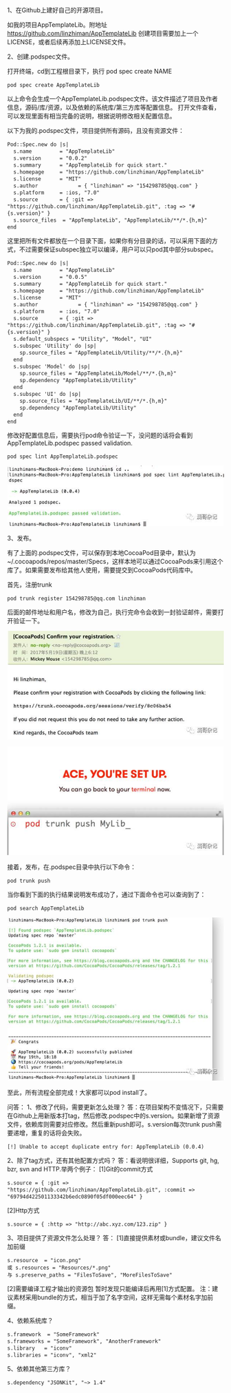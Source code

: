 1、在Github上建好自己的开源项目。

如我的项目AppTemplateLib。附地址 https://github.com/linzhiman/AppTemplateLib
创建项目需要加上一个LICENSE，或者后续再添加上LICENSE文件。

2、创建.podspec文件。

打开终端，cd到工程根目录下，执行 pod spec create NAME  

    pod spec create AppTemplateLib

以上命令会生成一个AppTemplateLib.podspec文件。该文件描述了项目及作者信息，源码/库/资源，以及依赖的系统库/第三方库等配置信息。
打开文件查看，可以发现里面有相当完备的说明，根据说明修改相关配置信息。

以下为我的.podspec文件，项目提供所有源码，且没有资源文件：  

    Pod::Spec.new do |s|  
      s.name         = "AppTemplateLib"  
      s.version      = "0.0.2"  
      s.summary      = "AppTemplateLib for quick start."  
      s.homepage     = "https://github.com/linzhiman/AppTemplateLib"  
      s.license      = "MIT"  
      s.author             = { "linzhiman" => "154298785@qq.com" }  
      s.platform     = :ios, "7.0"  
      s.source       = { :git => "https://github.com/linzhiman/AppTemplateLib.git", :tag => "#{s.version}" }  
      s.source_files  = "AppTemplateLib", "AppTemplateLib/**/*.{h,m}"  
    end

这里把所有文件都放在一个目录下面，如果你有分目录的话，可以采用下面的方式，不过需要保证subspec独立可以编译，用户可以只pod其中部分subspec。 

    Pod::Spec.new do |s|  
      s.name         = "AppTemplateLib" 
      s.version      = "0.0.5"  
      s.summary      = "AppTemplateLib for quick start."  
      s.homepage     = "https://github.com/linzhiman/AppTemplateLib"  
      s.license      = "MIT"  
      s.author             = { "linzhiman" => "154298785@qq.com" }  
      s.platform     = :ios, "7.0"  
      s.source       = { :git => "https://github.com/linzhiman/AppTemplateLib.git", :tag => "#{s.version}" }  
      s.default_subspecs = "Utility", "Model", "UI" 
      s.subspec 'Utility' do |sp| 
        sp.source_files = "AppTemplateLib/Utility/**/*.{h,m}" 
      end 
      s.subspec 'Model' do |sp| 
        sp.source_files = "AppTemplateLib/Model/**/*.{h,m}" 
        sp.dependency "AppTemplateLib/Utility"  
      end 
      s.subspec 'UI' do |sp|  
        sp.source_files = "AppTemplateLib/UI/**/*.{h,m}"  
        sp.dependency "AppTemplateLib/Utility"  
      end 
    end 

修改好配置信息后，需要执行pod命令验证一下，没问题的话将会看到 AppTemplateLib.podspec passed validation.  

    pod spec lint AppTemplateLib.podspec

![image](https://github.com/linzhiman/linzhiman.github.io/blob/master/resource/1705/CocoaPods发布Github开源项目-1.jpg?raw=true)

3、发布。

有了上面的.podspec文件，可以保存到本地CocoaPod目录中，默认为~/.cocoapods/repos/master/Specs，这样本地可以通过CocoaPods来引用这个库了。如果需要发布给其他人使用，需要提交到CocoaPods代码库中。

首先，注册trunk  

    pod trunk register 154298785@qq.com linzhiman

后面的邮件地址和用户名，修改为自己，执行完命令会收到一封验证邮件，需要打开验证一下。

![image](https://github.com/linzhiman/linzhiman.github.io/blob/master/resource/1705/CocoaPods发布Github开源项目-2.jpg?raw=true)

![image](https://github.com/linzhiman/linzhiman.github.io/blob/master/resource/1705/CocoaPods发布Github开源项目-3.jpg?raw=true)

接着，发布，在.podspec目录中执行以下命令： 

    pod trunk push

当你看到下面的执行结果说明发布成功了，通过下面命令也可以查询到了： 

    pod search AppTemplateLib

![image](https://github.com/linzhiman/linzhiman.github.io/blob/master/resource/1705/CocoaPods发布Github开源项目-4.jpg?raw=true)

至此，所有流程全部完成！大家都可以pod install了。

问答：
1、修改了代码，需要更新怎么处理？
答：在项目架构不变情况下，只需要在Github上用新版本打tag，然后修改.podspec中的s.version。如果新增了资源文件，依赖库则需要对应修改。然后重新push即可。s.version每次trunk push需要递增，重复的话将会失败。  

    [!] Unable to accept duplicate entry for: AppTemplateLib (0.0.4)

2、除了tag方式，还有其他配置方式吗？
答：看说明很详细，Supports git, hg, bzr, svn and HTTP.举两个例子：
[1]Git的commit方式 

    s.source = { :git => "https://github.com/linzhiman/AppTemplateLib.git", :commit => "69794d422501133342b6edc0890f05df000eec64" }

[2]Http方式 

    s.source = { :http => "http://abc.xyz.com/123.zip" }

3、项目提供了资源文件怎么处理？
答：
[1]直接提供素材或bundle，建议文件名加前缀 

    s.resource  = "icon.png"
    或 s.resources = "Resources/*.png"
    与 s.preserve_paths = "FilesToSave", "MoreFilesToSave"

[2]需要编译工程才输出的资源包
暂时发现只能编译后再用[1]方式配置。
注：建议素材采用bundle的方式，相当于加了名字空间，这样无需每个素材名字加前缀。

4、依赖系统库？  

    s.framework  = "SomeFramework"
    s.frameworks = "SomeFramework", "AnotherFramework"
    s.library   = "iconv"
    s.libraries = "iconv", "xml2"

5、依赖其他第三方库？ 

    s.dependency "JSONKit", "~> 1.4"
